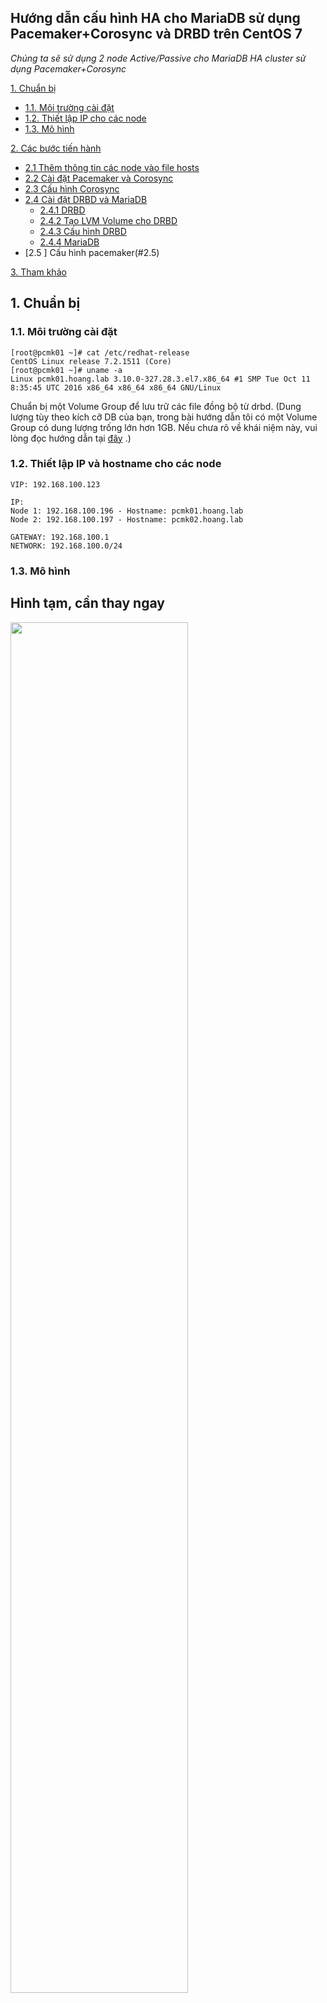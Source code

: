 ## Hướng dẫn cấu hình HA cho MariaDB sử dụng Pacemaker+Corosync và DRBD trên CentOS 7

*Chúng ta sẽ sử dụng 2 node Active/Passive cho MariaDB HA cluster sử dụng Pacemaker+Corosync*

[1. Chuẩn bị ](#1)

- [1.1. Môi trường cài đặt](#1.1)
- [1.2. Thiết lập IP cho các node](#1.2)
- [1.3. Mô hình](#1.3)

[2. Các bước tiến hành](#2)

- [2.1 Thêm thông tin các node vào file hosts](#2.1)
- [2.2 Cài đặt Pacemaker và Corosync](#2.2)
- [2.3 Cấu hình Corosync](#2.3)
- [2.4 Cài đặt DRBD và MariaDB](#2.4)
    - [2.4.1 DRBD ](#2.4.1)
    - [2.4.2 Tạo LVM Volume cho DRBD ](#2.4.2)
    - [2.4.3 Cấu hình DRBD ](#2.4.3)
    - [2.4.4 MariaDB ](#2.4.4)
- [2.5 ] Cấu hình pacemaker(#2.5)

[3. Tham khảo](#3)

<a name="1"></a>
## 1. Chuẩn bị

<a name="1.1"></a>
### 1.1. Môi trường cài đặt

```
[root@pcmk01 ~]# cat /etc/redhat-release
CentOS Linux release 7.2.1511 (Core)
[root@pcmk01 ~]# uname -a
Linux pcmk01.hoang.lab 3.10.0-327.28.3.el7.x86_64 #1 SMP Tue Oct 11 8:35:45 UTC 2016 x86_64 x86_64 x86_64 GNU/Linux
```

Chuẩn bị một Volume Group để lưu trữ các file đồng bộ từ drbd. (Dung lượng tùy theo kích cỡ DB của bạn, trong bài hướng dẫn tôi có một Volume Group có dung lượng trống lớn hơn 1GB. Nếu chưa rõ về khái niệm này, vui lòng đọc hướng dẫn tại  <a href="https://github.com/hoangdh/Su_dung_LVM">đây</a> .)

<a name="1.2"></a>
### 1.2. Thiết lập IP và hostname cho các node

```
VIP: 192.168.100.123
```

```
IP:
Node 1: 192.168.100.196 - Hostname: pcmk01.hoang.lab
Node 2: 192.168.100.197 - Hostname: pcmk02.hoang.lab

GATEWAY: 192.168.100.1
NETWORK: 192.168.100.0/24
```

<a name="1.3"></a>
### 1.3. Mô hình

## Hình tạm, cần thay ngay
<img width=75% src="http://i1363.photobucket.com/albums/r714/HoangLove9z/1-cluster_zpsxnmbgwiu.png" />

<a name="2"></a>
## 2. Các bước thực hiện

<a name="2.1"></a>
### 2.1. Thêm thông tin các node vào file `hosts` của 2 node

```
vi /etc/hosts
```

```
...
192.168.100.196 pcmk01 pcmk01-cr pcmk01-drbd
192.168.100.197 pcmk02 pcmk02-cr pcmk02-drbd
```

Đặt hostname cho 2 node

Trên node 1:

```
hostnamectl set-hostname pcmk01
```

Trên node 2:

```
hostnamectl set-hostname pcmk02
```

Tắt IPv6 trên cả 2 node

```
vi /etc/sysctl.conf
```

```
net.ipv6.conf.all.disable_ipv6 = 1
net.ipv6.conf.default.disable_ipv6 = 1
```

Xem lại cấu hình:

```
sysctl -p
```

Cấu hình SELinux ở chế độ enforcing.

<a name="2.2"></a>
### 2.2 Cài đặt Pacemaker và Corosync

Chạy các lệnh sau trên cả 2 node:

- Cài đặt pcs

```
yum install -y pcs
```

PSC sẽ cài đặt tất cả những gì liên quan tới Pacemaker và Corosync

- Cài gói quản lý SELinux:

```
yum install -y policycoreutils-python
```

- Đặt password cho user của pcs có tên là `hacluster`

```
echo "passwd" | passwd hacluster --stdin
```

**Chú ý**: Thay `'passwd'` bằng mật khẩu của bạn.

<a name="2.3"></a>
### 2.3 Cấu hình Corosync

Bước thực hiện trên node 1

- Xác thực 2 node với nhau thông qua user `hacluster`. Token của quá trình được lưu trữ tại `/var/lib/pcsd/tokens`

```
pcs cluster auth pcmk01-cr pcmk02-cr -u hacluster -p passwd
```

- Tạo file cấu hình và đồng bộ chúng

```
pcs cluster setup --name mysql_cluster pcmk01-cr pcmk02-cr
```

- Khởi động cluster trên tất cả các node

```
pcs cluster start --all
```

<a name="2.4"></a>
### 2.4 Cài đặt DRBD và MariaDB


<a name="2.4.1"></a>
#### 2.4.1 DRBD

Nôm na, DRBD đồng bộ dữ liệu 2 block devices thông qua mạng. Có thể nói đây là cơ chế RAID-1 của các thiết bị logic.

- Chúng ta cài đặt DRBD trên cả 2 node:

```
rpm --import https://www.elrepo.org/RPM-GPG-KEY-elrepo.org
rpm -Uvh http://www.elrepo.org/elrepo-release-7.0-2.el7.elrepo.noarch.rpm
yum install -y kmod-drbd84 drbd84-utils
```

- Cho phép các xử lý của DRBD qua SELinux

```
semanage permissive -a drbd_t
```


<a name="2.4.2"></a>
#### 2.4.2 Tạo LVM Volume cho DRBD

Chúng ta tạo một logic volume trên cả 2 node, như đã nói ở trên thì tùy theo dung lượng DB của các bạn mà tạo dung lượng cho phù hợp. Bài hướng dẫn tôi sẽ demo dung lượng 1GB.

Kiểm tra dung lượng Volume Group

```
vgs
         VG         #PV #LV #SN Attr   VSize  VFree
         vg_centos7   1   3   0 wz--n- 63.21g 45.97g
```

Tạo mới một Logical Volume

```
lvcreate --name lv_drbd --size 1024M vg_centos7
```

<a name="2.4.3"></a>
#### 2.4.3 Cấu hình DRBD

Cấu hình DRBD sử dụng mode `single-primary` với giao thức replication C

- Tạo file cấu hình trên cả 2 node

```
vi /etc/drbd.d/mysql01.res
```

```
resource mysql01 {
 protocol C;
 meta-disk internal;
 device /dev/drbd0;
 disk   /dev/vg_centos7/lv_drbd;
 handlers {
  split-brain "/usr/lib/drbd/notify-split-brain.sh root";
 }
 net {
  allow-two-primaries no;
  after-sb-0pri discard-zero-changes;
  after-sb-1pri discard-secondary;
  after-sb-2pri disconnect;
  rr-conflict disconnect;
 }
 disk {
  on-io-error detach;
 }
 syncer {
  verify-alg sha1;
 }
 on pcmk01 {
  address  192.168.100.196:7789;
 }
 on pcmk02 {
  address  192.168.100.197:7789;
 }
}
```

Ở đây, chúng ta sẽ có một resource có tên là `mysql01`, nó sử dụng `/dev/vg_centos7/lv_drbd` sử dụng như một lower-level device, được cấu hình với các meta-data.

Nó sử dụng cổng TCP 7789 cho các kết nối mạng ở 2 địa chỉ IP của 2 node. Và hãy mở port này ở firewall.

- Tạo tài nguyên DRBD

```
drbdadm create-md mysql01
```

- Kích hoạt tài nguyên

```
drbdadm up mysql01
```

- Sử dụng tài nguyên trên node 1 (Chỉ chạy lệnh trên node1)

```
drbdadm primary --force mysql01
```

- Tạo filesystem cho DRBD với các tùy chọn sau:

```
mkfs.ext4 -m 0 -L drbd /dev/drbd0
tune2fs -c 30 -i 180d /dev/drbd0
```

- Mount filesystem vừa tạo

```
mount /dev/drbd0 /mnt
```

<a name="2.4.4"></a>
#### 2.4.4 MariaDB

Cài đặt MariaDB trên tất cả các node

```
yum install -y mariadb-server mariadb
```

Không cho khởi động cùng hệ thống, vì tí nữa chúng ta sẽ khai báo tài nguyên và quản lý bởi pacemaker

```
systemctl disable mariadb.service
```

##### Thực hiện trên node 1

Chúng ta khởi động MariaDB để cấu hình cơ bản

```
systemctl start mariadb
```

Khai báo trực tiếp với MariaDB qua câu lệnh

```
mysql_install_db --datadir=/mnt --user=mysql
```

Cấu hình cơ bản MariaDB

```
mysql_secure_installation
```

Khai báo policy vào SELinux về một số tùy chỉnh về thư mục lưu trữ dữ liệu của MariaDB, câu lệnh trên chúng ta đã thay đổi nó về `/mnt` . Mặc định các dữ liệu được lưu trữ tại `/var/lib/mysql`.

```
semanage fcontext -a -t mysqld_db_t "/mnt(/.*)?"
restorecon -Rv /mnt
```

Sau khi hoàn thành các bước trên, chúng ta `umount` filesystem và stop MariaDB.

```
umount /mnt
systemctl stop mariadb
```

Chúng ta sửa file cấu hình trên 2 node với nội dung như sau:

```
vi /etc/my.cnf
```

```
[mysqld]
symbolic-links=0
bind_address            = 0.0.0.0
datadir                 = /var/lib/mysql
pid_file                = /var/run/mariadb/mysqld.pid
socket                  = /var/run/mariadb/mysqld.sock

[mysqld_safe]
bind_address            = 0.0.0.0
datadir                 = /var/lib/mysql
pid_file                = /var/run/mariadb/mysqld.pid
socket                  = /var/run/mariadb/mysqld.sock

!includedir /etc/my.cnf.d
```

<a name="2.5"></a>
### 2.5 Cấu hình Pacemaker

Chúng ta sẽ cấu hình cho pacemaker tự động theo logic các dịch vụ như sau:

- Khi Start: mysql_fs01 -> mysql_service01 -> mysql_VIP01
- Khi Stop: mysql_VIP01 -> mysql_service01 -> mysql_fs01

Trong đó:

`mysql_fs01`: là tài nguyên filesystem
`mysql_service01`: là dịch vụ MariaDB
`mysql_VIP01`: là một Virtual IP ở bài viết tôi sử dụng 192.168.100.123

Chúng ta cấu hình trên node thứ nhất của cụm (pcmk01):

Tạo một CIB - lưu trữ và đồng bộ thông tin tài nguyên của các node

```
pcs cluster cib clust_cfg
```

Tắt STONITH và QUORUM:

```
pcs -f clust_cfg property set stonith-enabled=false
pcs -f clust_cfg property set no-quorum-policy=ignore
```

Cấu hình thời để giảm downtime, tăng cường khả năng phục hồi:

```
pcs -f clust_cfg resource defaults resource-stickiness=200
```

Tạo một cụm tài nguyên có tên là `mysql-data01` cho DRDB và tạo một clone chạy đồng thời với nó

```
pcs -f clust_cfg resource create mysql_data01 ocf:linbit:drbd \
drbd_resource=mysql01 \
op monitor interval=30s
```

```
pcs -f clust_cfg resource master MySQLClone01 mysql_data01 \
master-max=1 master-node-max=1 \
clone-max=2 clone-node-max=1 \
notify=true
```

Tạo một cụm cluster tài nguyên có tên là `mysql_fs01` cho filesystem. Và cấu hình cho các tài nguyên cùng chạy trên một node

```
pcs -f clust_cfg resource create mysql_fs01 Filesystem \
device="/dev/drbd0" \
directory="/var/lib/mysql" \
fstype="ext4"

pcs -f clust_cfg constraint colocation add mysql_fs01 with MySQLClone01 \
INFINITY with-rsc-role=Master

pcs -f clust_cfg constraint order promote MySQLClone01 then start mysql_fs01
```

Tương tự, chúng ta cũng tạo một tài nguyên `mysql_service01` cho MariaDB

```
pcs -f clust_cfg resource create mysql_service01 ocf:heartbeat:mysql \
binary="/usr/bin/mysqld_safe" \
config="/etc/my.cnf" \
datadir="/var/lib/mysql" \
pid="/var/lib/mysql/mysql.pid" \
socket="/var/lib/mysql/mysql.sock" \
additional_parameters="--bind-address=0.0.0.0" \
op start timeout=60s \
op stop timeout=60s \
op monitor interval=20s timeout=30s

pcs -f clust_cfg constraint colocation add mysql_service01 with mysql_fs01 INFINITY

pcs -f clust_cfg constraint order mysql_fs01 then mysql_service01
```

Cuối cùng, chúng ta tạo một cụm tài nguyên cho VIP với tên `mysql_VIP01`

```
pcs -f clust_cfg resource create mysql_VIP01 ocf:heartbeat:IPaddr2 \
ip=10.8.8.60 cidr_netmask=32 \
op monitor interval=30s
```

Cấu hình cho chạy trên 1 node và khởi động trước cụm tài nguyên `mysql_service01`

```
pcs -f clust_cfg constraint colocation add mysql_VIP01 with mysql_service01 INFINITY

pcs -f clust_cfg constraint order mysql_service01 then mysql_VIP01
```

Kiểm tra lại những cấu hình

```
pcs -f clust_cfg constraint

Location Constraints:
Ordering Constraints:
  promote MySQLClone01 then start mysql_fs01 (kind:Mandatory)
  start mysql_fs01 then start mysql_service01 (kind:Mandatory)
  start mysql_service01 then start mysql_VIP01 (kind:Mandatory)
Colocation Constraints:
  mysql_fs01 with MySQLClone01 (score:INFINITY) (with-rsc-role:Master)
  mysql_service01 with mysql_fs01 (score:INFINITY)
  mysql_VIP01 with mysql_service01 (score:INFINITY)
```

```
pcs -f clust_cfg resource show

Master/Slave Set: MySQLClone01 [mysql_data01]
     Stopped: [ pcmk01-cr pcmk02-cr ]
 mysql_fs01	(ocf::heartbeat:Filesystem):	Stopped
 mysql_service01	(ocf::heartbeat:mysql):	Stopped
 mysql_VIP01	(ocf::heartbeat:IPaddr2):	Stopped
```

Áp dụng những thay đổi vừa cấu hình

```
pcs cluster cib-push clust_cfg
```

Xem trạng thái:

```
[pcmk01]# pcs status
[...]

Online: [ pcmk01-cr pcmk02-cr ]

Full list of resources:

 Master/Slave Set: MySQLClone01 [mysql_data01]
     Masters: [ pcmk01-cr ]
     Stopped: [ pcmk02-cr ]
 mysql_fs01     (ocf::heartbeat:Filesystem):    Started pcmk01-cr
 mysql_service01        (ocf::heartbeat:mysql): Started pcmk01-cr
 mysql_VIP01    (ocf::heartbeat:IPaddr2):	Started pcmk01-cr

[...]
```


<a name="3"></a>
## 3. Tham khảo

- Nguồn: https://www.lisenet.com/2016/activepassive-mysql-high-availability-pacemaker-cluster-with-drbd-on-centos-7/